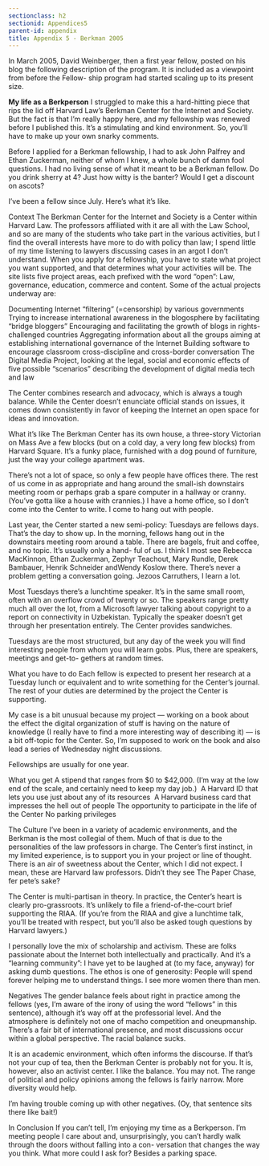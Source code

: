 ```yaml
---
sectionclass: h2
sectionid: Appendices5  
parent-id: appendix
title: Appendix 5 - Berkman 2005
---
```


In March 2005, David Weinberger, then a first year fellow, posted on his blog the following description of the program. It is included as a viewpoint from before the Fellow- ship program had started scaling up to its present size.

**My life as a Berkperson**
I struggled to make this a hard-hitting piece that rips the lid off Harvard Law’s Berkman Center for the Internet and Society. But the fact is that I’m really happy here, and my fellowship was renewed before I published this. It’s a stimulating and kind environment. So, you’ll have to make up your own snarky comments.

Before I applied for a Berkman fellowship, I had to ask John Palfrey and Ethan Zuckerman, neither of whom I knew, a whole bunch of damn fool questions. I had no living sense of what it meant to be a Berkman fellow. Do you drink sherry at 4? Just how witty is the banter? Would I get a discount on ascots?

I’ve been a fellow since July. Here’s what it’s like.

Context
The Berkman Center for the Internet and Society is a Center within Harvard Law. The professors affiliated with it are all with the Law School, and so are many of the students who take part in the various activities, but I find the overall interests have more to do with policy than law; I spend little of my time listening to lawyers discussing cases in an argot I don’t understand.
When you apply for a fellowship, you have to state what project you want supported, and that determines what your activities will be. The site lists five project areas, each prefixed with the word “open”: Law, governance, education, commerce and content. Some of the actual projects underway are:

Documenting Internet “filtering” (=censorship) by various governments Trying to increase international awareness in the blogosphere by facilitating “bridge bloggers” Encouraging and facilitating the growth of blogs in rights-challenged countries Aggregating information about all the groups aiming at establishing international governance of the Internet Building software to encourage classroom cross-discipline and cross-border conversation The Digital Media Project, looking at the legal, social and economic effects of five possible “scenarios” describing the development of digital media tech and law

The Center combines research and advocacy, which is always a tough balance. While the Center doesn’t enunciate official stands on issues, it comes down consistently in favor of keeping the Internet an open space for ideas and innovation.

What it’s like
The Berkman Center has its own house, a three-story Victorian on Mass Ave a few blocks (but on a cold day, a very long few blocks) from Harvard Square. It’s a funky place, furnished with a dog pound of furniture, just the way your college apartment was.

There’s not a lot of space, so only a few people have offices there. The rest of us come in as appropriate and hang around the small-ish downstairs meeting room or perhaps grab a spare computer in a hallway or cranny. (You’ve gotta like a house with crannies.) I have a home office, so I don’t come into the Center to write. I come to hang out with people.

Last year, the Center started a new semi-policy: Tuesdays are fellows days. That’s the day to show up. In the morning, fellows hang out in the downstairs meeting room around a table. There are bagels, fruit and coffee, and no topic. It’s usually only a hand- ful of us. I think I most see Rebecca MacKinnon, Ethan Zuckerman, Zephyr Teachout, Mary Rundle, Derek Bambauer, Henrik Schneider andWendy Koslow there. There’s never a problem getting a conversation going. Jezoos Carruthers, I learn a lot.

Most Tuesdays there’s a lunchtime speaker. It’s in the same small room, often with an overflow crowd of twenty or so. The speakers range pretty much all over the lot, from a Microsoft lawyer talking about copyright to a report on connectivity in Uzbekistan. Typically the speaker doesn’t get through her presentation entirely. The Center provides sandwiches.

Tuesdays are the most structured, but any day of the week you will find interesting people from whom you will learn gobs. Plus, there are speakers, meetings and get-to- gethers at random times.

What you have to do
Each fellow is expected to present her research at a Tuesday lunch or equivalent and to write something for the Center’s journal. The rest of your duties are determined by the project the Center is supporting.

My case is a bit unusual because my project — working on a book about the effect the digital organization of stuff is having on the nature of knowledge (I really have to find a more interesting way of describing it) — is a bit off-topic for the Center. So, I’m supposed to work on the book and also lead a series of Wednesday night discussions.

Fellowships are usually for one year.

What you get
A stipend that ranges from $0 to $42,000. (I’m way at the low end of the scale, and certainly need to keep my day job.)
 A Harvard ID that lets you use just about any of its resources
 A Harvard business card that impresses the hell out of people
The opportunity to participate in the life of the Center No parking privileges

The Culture
I’ve been in a variety of academic environments, and the Berkman is the most collegial of them. Much of that is due to the personalities of the law professors in charge. The Center’s first instinct, in my limited experience, is to support you in your project or line of thought. There is an air of sweetness about the Center, which I did not expect.
I mean, these are Harvard law professors. Didn’t they see The Paper Chase, fer pete’s sake?

The Center is multi-partisan in theory. In practice, the Center’s heart is clearly pro-grassroots. It’s unlikely to file a friend-of-the-court brief supporting the RIAA. (If you’re from the RIAA and give a lunchtime talk, you’ll be treated with respect, but you’ll also be asked tough questions by Harvard lawyers.)

I personally love the mix of scholarship and activism. These are folks passionate about the Internet both intellectually and practically. And it’s a “learning community”: I have yet to be laughed at (to my face, anyway) for asking dumb questions. The ethos is one of generosity: People will spend forever helping me to understand things.
I see more women there than men.

Negatives
The gender balance feels about right in practice among the fellows (yes, I’m aware of the irony of using the word “fellows” in this sentence), although it’s way off at the professorial level. And the atmosphere is definitely not one of macho competition and oneupmanship. There’s a fair bit of international presence, and most discussions occur within a global perspective. The racial balance sucks.

It is an academic environment, which often informs the discourse. If that’s not your cup of tea, then the Berkman Center is probably not for you. It is, however, also an activist center. I like the balance. You may not.
The range of political and policy opinions among the fellows is fairly narrow. More diversity would help.

I’m having trouble coming up with other negatives. (Oy, that sentence sits there like bait!)

In Conclusion
If you can’t tell, I’m enjoying my time as a Berkperson. I’m meeting people I care about and, unsurprisingly, you can’t hardly walk through the doors without falling into a con- versation that changes the way you think. What more could I ask for? Besides a parking space.
